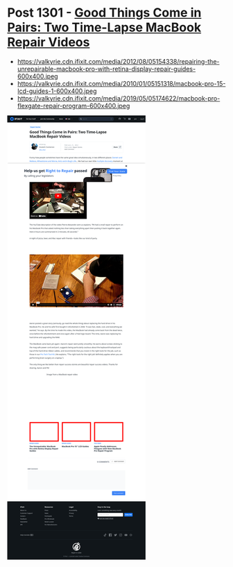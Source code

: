# Post 1301 - [Good Things Come in Pairs: Two Time-Lapse MacBook Repair Videos](https://www.ifixit.com/News/1301/good-things-come-in-pairs-two-time-lapse-macbook-repairs)

- https://valkyrie.cdn.ifixit.com/media/2012/08/05154338/repairing-the-unrepairable-macbook-pro-with-retina-display-repair-guides-600x400.jpeg
- https://valkyrie.cdn.ifixit.com/media/2010/01/05151318/macbook-pro-15-lcd-guides-1-600x400.jpeg
- https://valkyrie.cdn.ifixit.com/media/2019/05/05174622/macbook-pro-flexgate-repair-program-600x400.jpeg

![screencap](screenshots/7c80dfd4-7522-42b7-83c9-bf2a048803f7.png)
